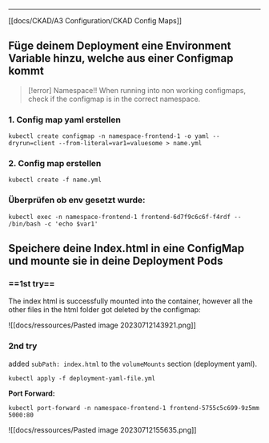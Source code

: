 ****

[[docs/CKAD/A3 Configuration/CKAD Config Maps]]

## Füge deinem Deployment eine Environment Variable hinzu, welche aus einer Configmap kommt

>[!error] Namespace!!
>When running into non working configmaps, check if the configmap is in the correct namespace.

### 1. Config map yaml erstellen

`kubectl create configmap -n namespace-frontend-1 -o yaml --dryrun=client --from-literal=var1=valuesome > name.yml`

### 2. Config map erstellen

`kubectl create -f name.yml`

### Überprüfen ob env gesetzt wurde:

`kubectl exec -n namespace-frontend-1 frontend-6d7f9c6c6f-f4rdf -- /bin/bash -c 'echo $var1'`


## Speichere deine Index.html in eine ConfigMap und mounte sie in deine Deployment Pods

### ==1st try==

The index html is successfully mounted into the container, however all the other files in the html folder got deleted by the configmap:

![[docs/ressources/Pasted image 20230712143921.png]]

### 2nd try

added `subPath: index.html` to the `volumeMounts` section (deployment yaml).

`kubectl apply -f deployment-yaml-file.yml`

**Port Forward:**

`kubectl port-forward -n namespace-frontend-1 frontend-5755c5c699-9z5mm 5000:80`


![[docs/ressources/Pasted image 20230712155635.png]]